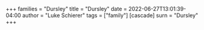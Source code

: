 +++
families = "Dursley"
title = "Dursley"
date = 2022-06-27T13:01:39-04:00
author = "Luke Schierer"
tags = ["family"]
[cascade]
  surn = "Dursley"
+++

